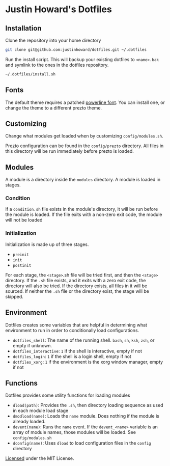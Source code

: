 # Justin Howard's Dotfiles

## Installation

Clone the repository into your home directory

``` bash
git clone git@github.com:justinhoward/dotfiles.git ~/.dotfiles
```

Run the install script. This will backup your existing dotfiles to `<name>.bak` and symlink
to the ones in the dotfiles repository.

``` bash
~/.dotfiles/install.sh
```

## Fonts

The default theme requires a patched [powerline font](https://github.com/powerline/fonts). You can install one, or change the
theme to a different prezto theme.

## Customizing

Change what modules get loaded when by customizing `config/modules.sh`.

Prezto configuration can be found in the `config/prezto` directory.
All files in this directory will be run immediately before prezto is loaded.

## Modules

A module is a directory inside the `modules` directory. A module is loaded in stages.

### Condition
If a `condition.sh` file exists in the module's directory, it will be run before
the module is loaded. If the file exits with a non-zero exit code, the module
will not be loaded

### Initialization
Initialization is made up of three stages.

- `preinit`
- `init`
- `postinit`

For each stage, the `<stage>`.sh file will be tried first, and then the `<stage>`
directory. If the `.sh` file exists, and it exits with a zero exit code, the directory will
also be tried. If the directory exists, all files in it will be sourced. If neither the `.sh`
file or the directory exist, the stage will be skipped.

## Environment
Dotfiles creates some variables that are helpful in determining what
environment to run in order to conditionally load configurations.

- `dotfiles_shell`: The name of the running shell. `bash`, `sh`, `ksh`, `zsh`, or empty if unknown.
- `dotfiles_interactive`: `1` if the shell is interactive, empty if not
- `dotfiles_login`: `1` if the shell is a login shell, empty if not
- `dotfiles_xorg`: `1` if the environment is the xorg window manager, empty if not

## Functions
Dotfiles provides some utility functions for loading modules

- `dload(path)`: Provides the `.sh`, then directory loading sequence as used in each
    module load stage
- `dmodload(name)`: Loads the `name` module. Does nothing if the module is already loaded.
- `devent(name)`: Runs the `name` event. If the `devent_<name>` variable is an array
    of module names, those modules will be loaded. See `config/modules.sh`
- `dconfig(name)`: Uses `dload` to load configuration files in the `config` directory

[Licensed](LICENSE.txt) under the MIT License.